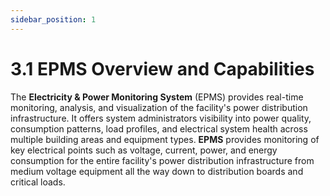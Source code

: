 ```yaml
---
sidebar_position: 1
---
```


# 3.1 EPMS Overview and Capabilities


The **Electricity & Power Monitoring System** (EPMS) provides real-time monitoring, analysis, and visualization of the facility's power distribution infrastructure. It offers system administrators visibility into power quality, consumption patterns, load profiles, and electrical system health across multiple building areas and equipment types. **EPMS** provides monitoring of key electrical points such as voltage, current, power, and energy consumption for the entire facility's power distribution infrastructure from medium voltage equipment all the way down to distribution boards and critical loads. 